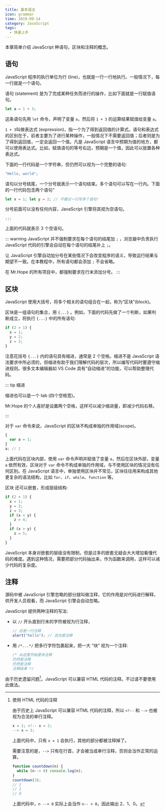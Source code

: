 ```yaml
---
title: 基本语法
icon: grammar
time: 2019-09-14
category: JavaScript
tags:
  - 快速上手
---
```


本章简单介绍 JavaScript 种语句，区块和注释的概念。

<!-- more -->

## 语句

JavaScript 程序的执行单位为行 (line)，也就是一行一行地执行。一般情况下，每一行就是一个语句。

语句 (statement) 是为了完成某种任务而进行的操作，比如下面就是一行赋值语句。

```js
let a = 1 + 3;
```

这条语句先用 `let` 命令，声明了变量 `a`，然后将 `1 + 3` 的运算结果赋值给变量 `a`。

`1 + 3`叫做表达式 (expression)，指一个为了得到返回值的计算式。语句和表达式的区别在于，前者主要为了进行某种操作，一般情况下不需要返回值；后者则是为了得到返回值，一定会返回一个值。凡是 JavaScript 语言中预期为值的地方，都可以使用表达式。比如，赋值语句的等号右边，预期是一个值，因此可以放置各种表达式。

下面的一行代码是一个字符串，但仍然可以视为一个完整的语句:

```js
"Hello, world";
```

语句以分号结尾，一个分号就表示一个语句结束。多个语句可以写在一行内。下面的一行代码包含两个语句“

```js
let x = 1; let y = 2; // 不建议一行写多个语句!
```

分号前面可以没有任何内容，JavaScript 引擎将其视为空语句。

```js
;;;
```

上面的代码就表示 3 个空语句。

::: warning
JavaScript 并不强制要求在每个语句的结尾加 `;` ，浏览器中负责执行 JavaScript 代码的引擎会自动在每个语句的结尾补上 `;`。

让 JavaScript 引擎自动加分号在某些情况下会改变程序的语义，导致运行结果与期望不一致。在本教程中，所有语句都会添加 `;` 不会省略。

在 Mr.Hope 的所有项目中，都强制要求在行末添加分号。
:::

## 区块

JavaScript 使用大括号，将多个相关的语句组合在一起，称为“区块”(block)。

区块是一组语句的集合，用 `{...}` 。例如，下面的代码先做了一个判断，如果判断成立，将执行 `{...}` 中的所有语句:

```js
if (2 > 1) {
  x = 1;
  y = 2;
  z = 3;
}
```

注意花括号 `{...}` 内的语句具有缩进，通常是 2 个空格。缩进不是 JavaScript 语法要求中所必须的，但缩进有助于我们理解代码的层次，所以编写代码时要遵守缩进规则。很多文本编辑器如 VS Code 具有“自动缩进”的功能，可以帮助整理代码。

::: tip 缩进

缩进也可以是一个 tab (四个空格宽)。

Mr.Hope 的个人喜好是设置两个空格，这样可以减少缩进量，即减少代码右移。

:::

对于 `var` 命令来说，JavaScript 的区块不构成单独的作用域(scope)。

```js
{
  var a = 1;
}
a; // 1
```

上面代码在区块内部，使用 `var` 命令声明并赋值了变量 `a`，然后在区块外部，变量 `a` 依然有效，区块对于 `var` 命令不构成单独的作用域，与不使用区块的情况没有任何区别。在 JavaScript 语言中，单独使用区块并不常见，区块往往用来构成其他更复杂的语法结构，比如 `for`、`if`、`while`、`function` 等。

区块 还可以嵌套，形成层级结构:

```js
if (2 > 1) {
  x = 1;
  y = 2;
  z = 3;
  if (x < y) {
    z = 4;
  }
  if (x > y) {
    z = 5;
  }
}
```

JavaScript 本身对嵌套的层级没有限制，但是过多的嵌套无疑会大大增加看懂代码的难度。遇到这种情况，需要把部分代码抽出来，作为函数来调用，这样可以减少代码的复杂度。

## 注释

源码中被 JavaScript 引擎忽略的部分就叫做注释，它的作用是对代码进行解释，供开发人员观看，而 JavaScript 引擎会自动忽略。

JavaScript 提供两种注释的写法:

- 以 `//` 开头直到行末的字符被视为行注释，

  ```js
  // 这是一行注释
  alert("hello"); // 这也是注释
  ```

- 用 `/*...*/` 把多行字符包裹起来，把一大 “块” 视为一个注释:

  ```js
  /* 从这里开始是块注释
  仍然是注释
  仍然是注释
  注释结束 */
  ```

由于历史遗留问题[^htmlcomment]，JavaScript 可以兼容 HTML 代码的注释。不过请不要使用此做法。

[^htmlcomment]: 使用 HTML 代码的注释

    由于历史上 JavaScript 可以兼容 HTML 代码的注释，所以 `<!--` 和 `-->` 也被视为合法的单行注释。

    ```js
    x = 1; <!-- x = 2;
    --> x = 3;
    ```

    上面代码中，只有 `x = 1` 会执行，其他的部分都被注释掉了。

    需要注意的是，`-->` 只有在行首，才会被当成单行注释，否则会当作正常的运算。

    ```js
    function countdown(n) {
      while (n--> 0) console.log(n);
    }
    countdown(3);
    // 2
    // 1
    // 0
    ```

    上面代码中，`n --> 0` 实际上会当作 `n-- > 0`，因此输出 2、1、0。
